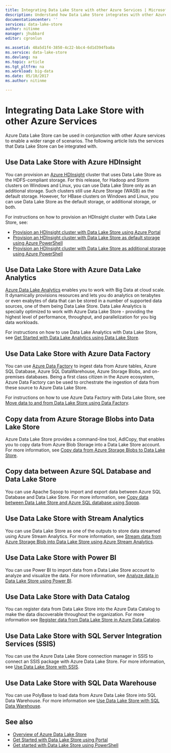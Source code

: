 ```yaml
---
title: Integrating Data Lake Store with other Azure Services | Microsoft Docs
description: Understand how Data Lake Store integrates with other Azure services
documentationcenter: ''
services: data-lake-store
author: nitinme
manager: jhubbard
editor: cgronlun

ms.assetid: 48a5d1f4-3850-4c22-bbc4-6d1d394fba8a
ms.service: data-lake-store
ms.devlang: na
ms.topic: article
ms.tgt_pltfrm: na
ms.workload: big-data
ms.date: 05/10/2017
ms.author: nitinme

---
```

# Integrating Data Lake Store with other Azure Services
Azure Data Lake Store can be used in conjunction with other Azure services to enable a wider range of scenarios. The following article lists the services that Data Lake Store can be integrated with.

## Use Data Lake Store with Azure HDInsight
You can provision an [Azure HDInsight](https://azure.microsoft.com/documentation/learning-paths/hdinsight-self-guided-hadoop-training/) cluster that uses Data Lake Store as the HDFS-compliant storage. For this release, for Hadoop and Storm clusters on Windows and Linux, you can use Data Lake Store only as an additional storage. Such clusters still use Azure Storage (WASB) as the default storage. However, for HBase clusters on Windows and Linux, you can use Data Lake Store as the default storage, or additional storage, or both.

For instructions on how to provision an HDInsight cluster with Data Lake Store, see:

* [Provision an HDInsight cluster with Data Lake Store using Azure Portal](data-lake-store-hdinsight-hadoop-use-portal.md)
* [Provision an HDInsight cluster with Data Lake Store as default storage using Azure PowerShell](data-lake-store-hdinsight-hadoop-use-powershell-for-default-storage.md)
* [Provision an HDInsight cluster with Data Lake Store as additional storage using Azure PowerShell](data-lake-store-hdinsight-hadoop-use-powershell.md)

## Use Data Lake Store with Azure Data Lake Analytics
[Azure Data Lake Analytics](../data-lake-analytics/data-lake-analytics-overview.md) enables you to work with Big Data at cloud scale. It dynamically provisions resources and lets you do analytics on terabytes or even exabytes of data that can be stored in a number of supported data sources, one of them being Data Lake Store. Data Lake Analytics is specially optimized to work with Azure Data Lake Store - providing the highest level of performance, throughput, and parallelization for you big data workloads.

For instructions on how to use Data Lake Analytics with Data Lake Store, see [Get Started with Data Lake Analytics using Data Lake Store](../data-lake-analytics/data-lake-analytics-get-started-portal.md).

## Use Data Lake Store with Azure Data Factory
You can use [Azure Data Factory](https://azure.microsoft.com/services/data-factory/) to ingest data from Azure tables, Azure SQL Database, Azure SQL DataWarehouse, Azure Storage Blobs, and on-premises databases. Being a first class citizen in the Azure ecosystem, Azure Data Factory can be used to orchestrate the ingestion of data from these source to Azure Data Lake Store.

For instructions on how to use Azure Data Factory with Data Lake Store, see [Move data to and from Data Lake Store using Data Factory](../data-factory/data-factory-azure-datalake-connector.md).

## Copy data from Azure Storage Blobs into Data Lake Store
Azure Data Lake Store provides a command-line tool, AdlCopy, that enables you to copy data from Azure Blob Storage into a Data Lake Store account. For more information, see [Copy data from Azure Storage Blobs to Data Lake Store](data-lake-store-copy-data-azure-storage-blob.md).

## Copy data between Azure SQL Database and Data Lake Store
You can use Apache Sqoop to import and export data between Azure SQL Database and Data Lake Store. For more information, see [Copy data between Data Lake Store and Azure SQL database using Sqoop](data-lake-store-data-transfer-sql-sqoop.md).

## Use Data Lake Store with Stream Analytics
You can use Data Lake Store as one of the outputs to store data streamed using Azure Stream Analytics. For more information, see [Stream data from Azure Storage Blob into Data Lake Store using Azure Stream Analytics](data-lake-store-stream-analytics.md).

## Use Data Lake Store with Power BI
You can use Power BI to import data from a Data Lake Store account to analyze and visualize the data. For more information, see [Analyze data in Data Lake Store using Power BI](data-lake-store-power-bi.md).

## Use Data Lake Store with Data Catalog
You can register data from Data Lake Store into the Azure Data Catalog to make the data discoverable throughout the organization. For more information see [Register data from Data Lake Store in Azure Data Catalog](data-lake-store-with-data-catalog.md).

## Use Data Lake Store with SQL Server Integration Services (SSIS)
You can use the Azure Data Lake Store connection manager in SSIS to connect an SSIS package with Azure Data Lake Store. For more information, see [Use Data Lake Store with SSIS](https://docs.microsoft.com/sql/integration-services/connection-manager/azure-data-lake-store-connection-manager).

## Use Data Lake Store with SQL Data Warehouse
You can use PolyBase to load data from Azure Data Lake Store into SQL Data Warehouse. For more information see [Use Data Lake Store with SQL Data Warehouse](../sql-data-warehouse/sql-data-warehouse-load-from-azure-data-lake-store.md).

## See also
* [Overview of Azure Data Lake Store](data-lake-store-overview.md)
* [Get Started with Data Lake Store using Portal](data-lake-store-get-started-portal.md)
* [Get started with Data Lake Store using PowerShell](data-lake-store-get-started-powershell.md)  

